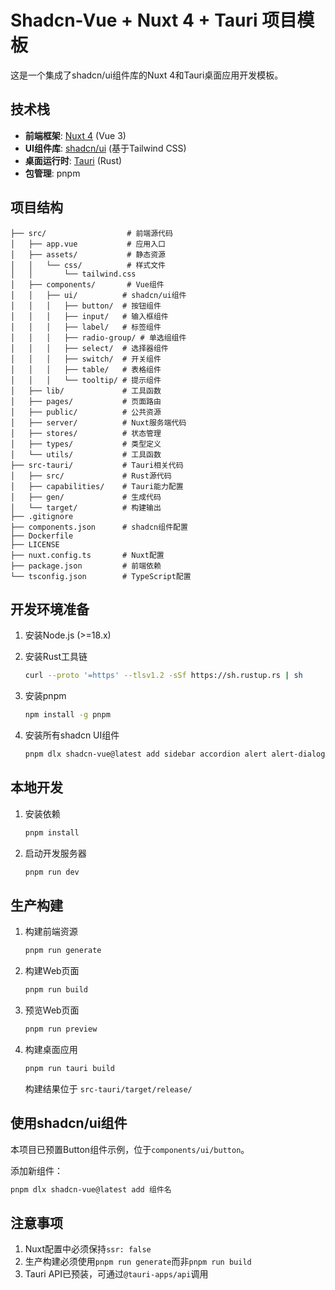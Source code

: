 # Shadcn-Vue + Nuxt 4 + Tauri 项目模板

这是一个集成了shadcn/ui组件库的Nuxt 4和Tauri桌面应用开发模板。

## 技术栈

- **前端框架**: [Nuxt 4](https://nuxt.com/) (Vue 3)
- **UI组件库**: [shadcn/ui](https://ui.shadcn.com/) (基于Tailwind CSS)
- **桌面运行时**: [Tauri](https://tauri.app/) (Rust)
- **包管理**: pnpm

## 项目结构

```
├── src/                  # 前端源代码
│   ├── app.vue           # 应用入口
│   ├── assets/           # 静态资源
│   │   └── css/          # 样式文件
│   │       └── tailwind.css
│   ├── components/       # Vue组件
│   │   ├── ui/          # shadcn/ui组件
│   │   │   ├── button/  # 按钮组件
│   │   │   ├── input/   # 输入框组件
│   │   │   ├── label/   # 标签组件
│   │   │   ├── radio-group/ # 单选组组件
│   │   │   ├── select/  # 选择器组件
│   │   │   ├── switch/  # 开关组件
│   │   │   ├── table/   # 表格组件
│   │   │   └── tooltip/ # 提示组件
│   ├── lib/             # 工具函数
│   ├── pages/           # 页面路由
│   ├── public/          # 公共资源
│   ├── server/          # Nuxt服务端代码
│   ├── stores/          # 状态管理
│   ├── types/           # 类型定义
│   └── utils/           # 工具函数
├── src-tauri/           # Tauri相关代码
│   ├── src/             # Rust源代码
│   ├── capabilities/    # Tauri能力配置
│   ├── gen/             # 生成代码
│   └── target/          # 构建输出
├── .gitignore
├── components.json      # shadcn组件配置
├── Dockerfile
├── LICENSE
├── nuxt.config.ts       # Nuxt配置
├── package.json         # 前端依赖
└── tsconfig.json        # TypeScript配置
```

## 开发环境准备

1. 安装Node.js (>=18.x)
2. 安装Rust工具链
   ```bash
   curl --proto '=https' --tlsv1.2 -sSf https://sh.rustup.rs | sh
   ```
3. 安装pnpm
   ```bash
   npm install -g pnpm
   ```

4. 安装所有shadcn UI组件

   ```bash
   pnpm dlx shadcn-vue@latest add sidebar accordion alert alert-dialog aspect-ratio avatar badge breadcrumb button calendar card carousel checkbox collapsible combobox command context-menu table dialog drawer dropdown-menu form hover-card input label menubar navigation-menu number-field pagination pin-input popover progress radio-group range-calendar resizable scroll-area select separator sheet skeleton slider sonner stepper switch tabs tags-input textarea toggle toggle-group tooltip
   ```

## 本地开发

1. 安装依赖
   ```bash
   pnpm install
   ```
2. 启动开发服务器
   ```bash
   pnpm run dev
   ```

## 生产构建

1. 构建前端资源
   ```bash
   pnpm run generate
   ```
2. 构建Web页面
   ```bash
   pnpm run build
   ```
3. 预览Web页面
   ```bash
   pnpm run preview
   ```
4. 构建桌面应用
   ```bash
   pnpm run tauri build
   ```
   构建结果位于 `src-tauri/target/release/`

## 使用shadcn/ui组件

本项目已预置Button组件示例，位于`components/ui/button`。

添加新组件：
```bash
pnpm dlx shadcn-vue@latest add 组件名
```

## 注意事项

1. Nuxt配置中必须保持`ssr: false`
2. 生产构建必须使用`pnpm run generate`而非`pnpm run build`
3. Tauri API已预装，可通过`@tauri-apps/api`调用
